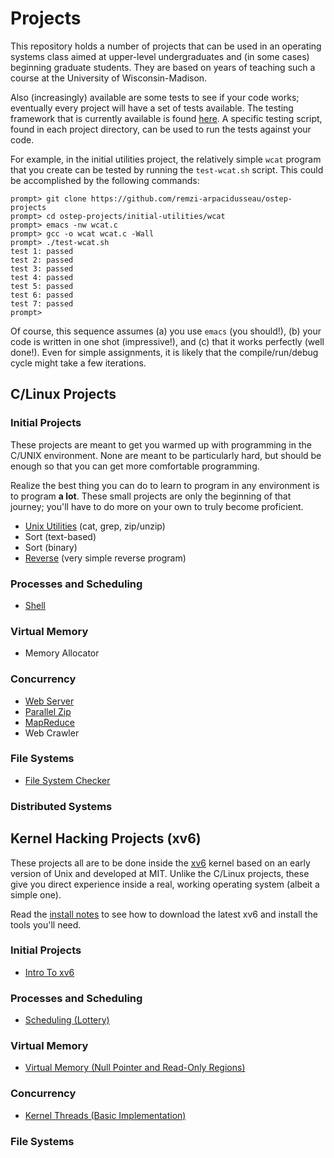 # Projects

This repository holds a number of projects that can be used in an operating systems class aimed at upper-level undergraduates and (in some cases) beginning graduate students. They are based on years of teaching such a course at the University of Wisconsin-Madison.

Also (increasingly) available are some tests to see if your code works; eventually every project will have a set of tests available. The testing framework that is currently available is found [here](https://github.com/remzi-arpacidusseau/ostep-projects/tree/master/tester). A specific testing script, found in each project directory, can be used to run the tests against your code.

For example, in the initial utilities project, the relatively simple `wcat` program that you create can be tested by running the `test-wcat.sh` script. This could be accomplished by the following commands:

```shell
prompt> git clone https://github.com/remzi-arpacidusseau/ostep-projects
prompt> cd ostep-projects/initial-utilities/wcat
prompt> emacs -nw wcat.c
prompt> gcc -o wcat wcat.c -Wall
prompt> ./test-wcat.sh
test 1: passed
test 2: passed
test 3: passed
test 4: passed
test 5: passed
test 6: passed
test 7: passed
prompt>
```

Of course, this sequence assumes (a) you use `emacs` (you should!), (b) your code is written in one shot (impressive!), and (c) that it works perfectly (well done!). Even for simple assignments, it is likely that the compile/run/debug cycle might take a few iterations.

## C/Linux Projects

### Initial Projects

These projects are meant to get you warmed up with programming in the C/UNIX environment. None are meant to be particularly hard, but should be enough so that you can get more comfortable programming.

Realize the best thing you can do to learn to program in any environment is to program **a lot**. These small projects are only the beginning of that journey; you'll have to do more on your own to truly become proficient.

- [Unix Utilities](https://github.com/remzi-arpacidusseau/ostep-projects/blob/master/initial-utilities) (cat, grep, zip/unzip)
- Sort (text-based)
- Sort (binary)
- [Reverse](https://github.com/remzi-arpacidusseau/ostep-projects/blob/master/initial-reverse) (very simple reverse program)

### Processes and Scheduling

- [Shell](https://github.com/remzi-arpacidusseau/ostep-projects/blob/master/processes-shell)

### Virtual Memory

- Memory Allocator

### Concurrency

- [Web Server](https://github.com/remzi-arpacidusseau/ostep-projects/blob/master/concurrency-webserver)
- [Parallel Zip](https://github.com/remzi-arpacidusseau/ostep-projects/blob/master/concurrency-pzip)
- [MapReduce](https://github.com/remzi-arpacidusseau/ostep-projects/blob/master/concurrency-mapreduce)
- Web Crawler

### File Systems

- [File System Checker](https://github.com/remzi-arpacidusseau/ostep-projects/blob/master/filesystems-checker)

### Distributed Systems

## Kernel Hacking Projects (xv6)

These projects all are to be done inside the [xv6](https://pdos.csail.mit.edu/6.828/2017/xv6.html) kernel based on an early version of Unix and developed at MIT. Unlike the C/Linux projects, these give you direct experience inside a real, working operating system (albeit a simple one).

Read the [install notes](https://github.com/remzi-arpacidusseau/ostep-projects/blob/master/INSTALL-xv6.md) to see how to download the latest xv6 and install the tools you'll need.

### Initial Projects

- [Intro To xv6](https://github.com/remzi-arpacidusseau/ostep-projects/blob/master/initial-xv6)

### Processes and Scheduling

- [Scheduling (Lottery)](https://github.com/remzi-arpacidusseau/ostep-projects/blob/master/scheduling-xv6-lottery)

### Virtual Memory

- [Virtual Memory (Null Pointer and Read-Only Regions)](https://github.com/remzi-arpacidusseau/ostep-projects/blob/master/vm-xv6-intro)

### Concurrency

- [Kernel Threads (Basic Implementation)](https://github.com/remzi-arpacidusseau/ostep-projects/blob/master/concurrency-xv6-threads)

### File Systems
